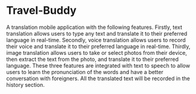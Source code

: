 # Travel-Buddy
A translation mobile application with the following features. Firstly, text translation allows users to type any text and translate it to their preferred language in real-time. Secondly, voice translation allows users to record their voice and translate it to their preferred language in real-time. Thirdly, image translation allows users to take or select photos from their device, then extract the text from the photo, and translate it to their preferred language. These three features are integrated with text to speech to allow users to learn the pronunciation of the words and have a better conversation with foreigners. All the translated text will be recorded in the history section.
